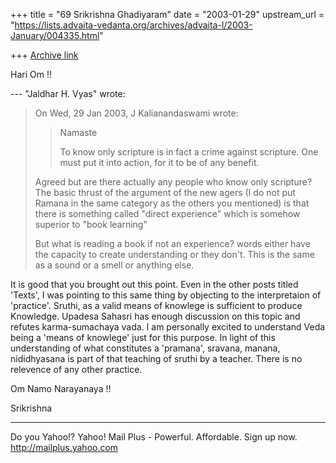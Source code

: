 +++
title = "69 Srikrishna Ghadiyaram"
date = "2003-01-29"
upstream_url = "https://lists.advaita-vedanta.org/archives/advaita-l/2003-January/004335.html"

+++
[Archive link](https://lists.advaita-vedanta.org/archives/advaita-l/2003-January/004335.html)

Hari Om !!

--- "Jaldhar H. Vyas" <jaldhar at BRAINCELLS.COM> wrote:
> On Wed, 29 Jan 2003, J Kalianandaswami wrote:
>
> >
> > Namaste
> >
> > To know only scripture is in fact a crime against
> scripture. One must put
> > it into action, for it to be of any benefit.
>
> Agreed but are there actually any people who know
> only scripture?  The
> basic thrust of the argument of the new agers (I do
> not put Ramana in the
> same category as the others you mentioned) is that
> there is something
> called "direct experience" which is somehow superior
> to "book learning"
>
> But what is reading a book if not an experience?
> words either have the
> capacity to create understanding or they don't.
> This is the same as a
> sound or a smell or anything else.

It is good that you brought out this point. Even in
the other posts titled 'Texts', I was pointing to this
same thing by objecting to the interpretaion of
'practice'. Sruthi, as a valid means of knowlege is
sufficient to produce Knowledge. Upadesa Sahasri has
enough discussion on this topic and refutes
karma-sumachaya vada. I am personally excited to
understand Veda being a 'means of knowlege' just for
this purpose. In light of this understanding of what
constitutes a 'pramana', sravana, manana, nididhyasana
is part of that teaching of sruthi by a teacher. There
is no relevence of any other practice.

Om Namo Narayanaya !!

Srikrishna



__________________________________________________
Do you Yahoo!?
Yahoo! Mail Plus - Powerful. Affordable. Sign up now.
http://mailplus.yahoo.com

